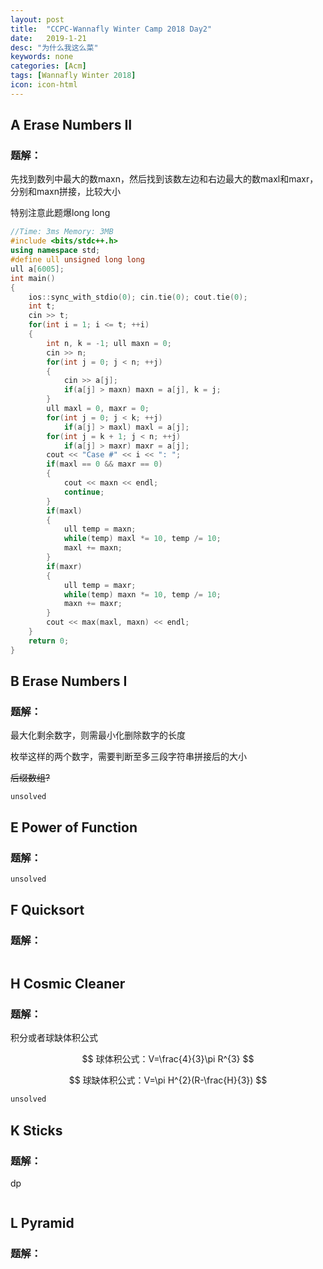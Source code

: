 ```yaml
---
layout: post
title:  "CCPC-Wannafly Winter Camp 2018 Day2"
date:   2019-1-21
desc: "为什么我这么菜"
keywords: none
categories: [Acm]
tags: [Wannafly Winter 2018]
icon: icon-html
---
```


## A Erase Numbers II

### 题解：

先找到数列中最大的数maxn，然后找到该数左边和右边最大的数maxl和maxr，分别和maxn拼接，比较大小

特别注意此题爆long long

```c++
//Time: 3ms Memory: 3MB
#include <bits/stdc++.h>
using namespace std;
#define ull unsigned long long
ull a[6005];
int main()
{
    ios::sync_with_stdio(0); cin.tie(0); cout.tie(0);
    int t;
    cin >> t;
    for(int i = 1; i <= t; ++i)
    {
        int n, k = -1; ull maxn = 0;
        cin >> n;
        for(int j = 0; j < n; ++j)
        {
            cin >> a[j];
            if(a[j] > maxn) maxn = a[j], k = j;
        }
        ull maxl = 0, maxr = 0;
        for(int j = 0; j < k; ++j)
            if(a[j] > maxl) maxl = a[j];
        for(int j = k + 1; j < n; ++j)
            if(a[j] > maxr) maxr = a[j];
        cout << "Case #" << i << ": ";
        if(maxl == 0 && maxr == 0) 
        {
            cout << maxn << endl;
            continue;
        }
        if(maxl)
        {
            ull temp = maxn;
            while(temp) maxl *= 10, temp /= 10;
            maxl += maxn;
        }
        if(maxr)
        {
            ull temp = maxr;
            while(temp) maxn *= 10, temp /= 10;
            maxn += maxr;
        }
        cout << max(maxl, maxn) << endl;
    }
    return 0;
}
```

## B Erase Numbers I

### 题解：

最大化剩余数字，则需最小化删除数字的长度

枚举这样的两个数字，需要判断至多三段字符串拼接后的大小

~~后缀数组?~~

```
unsolved
```

## E Power of Function

### 题解：

```c++
unsolved
```

## F Quicksort

### 题解：

```

```

## H Cosmic Cleaner

### 题解：

<p>积分或者球缺体积公式</p>

$$
球体积公式：V=\frac{4}{3}\pi R^{3}
$$

$$
球缺体积公式：V=\pi H^{2}(R-\frac{H}{3})
$$

```c++
unsolved
```

## K Sticks 

### 题解：

dp

```c++

```

## L Pyramid

### 题解：

